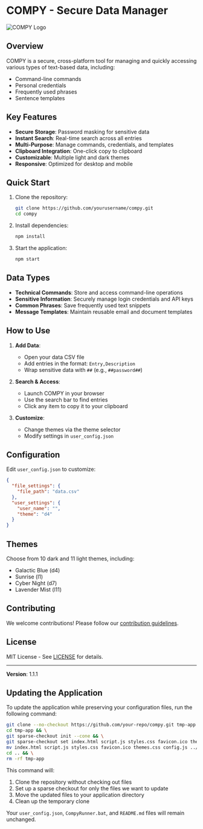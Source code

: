 # COMPY - Secure Data Manager

![COMPY Logo](favicon_io/favicon.ico)

## Overview

COMPY is a secure, cross-platform tool for managing and quickly accessing various types of text-based data, including:

- Command-line commands
- Personal credentials
- Frequently used phrases
- Sentence templates

## Key Features

- **Secure Storage**: Password masking for sensitive data
- **Instant Search**: Real-time search across all entries
- **Multi-Purpose**: Manage commands, credentials, and templates
- **Clipboard Integration**: One-click copy to clipboard
- **Customizable**: Multiple light and dark themes
- **Responsive**: Optimized for desktop and mobile

## Quick Start

1. Clone the repository:
   ```bash
   git clone https://github.com/yourusername/compy.git
   cd compy
   ```
2. Install dependencies:
   ```bash
   npm install
   ```
3. Start the application:
   ```bash
   npm start
   ```

## Data Types

- **Technical Commands**: Store and access command-line operations
- **Sensitive Information**: Securely manage login credentials and API keys
- **Common Phrases**: Save frequently used text snippets
- **Message Templates**: Maintain reusable email and document templates

## How to Use

1. **Add Data**:

   - Open your data CSV file
   - Add entries in the format: `Entry,Description`
   - Wrap sensitive data with `##` (e.g., `##password##`)

2. **Search & Access**:

   - Launch COMPY in your browser
   - Use the search bar to find entries
   - Click any item to copy it to your clipboard

3. **Customize**:
   - Change themes via the theme selector
   - Modify settings in `user_config.json`

## Configuration

Edit `user_config.json` to customize:

```json
{
  "file_settings": {
    "file_path": "data.csv"
  },
  "user_settings": {
    "user_name": "",
    "theme": "d4"
  }
}
```

## Themes

Choose from 10 dark and 11 light themes, including:

- Galactic Blue (d4)
- Sunrise (l1)
- Cyber Night (d7)
- Lavender Mist (l11)

## Contributing

We welcome contributions! Please follow our [contribution guidelines](CONTRIBUTING.md).

## License

MIT License - See [LICENSE](LICENSE) for details.

---

**Version**: 1.1.1  

## Updating the Application

To update the application while preserving your configuration files, run the following command:

```bash
git clone --no-checkout https://github.com/your-repo/compy.git tmp-app && \
cd tmp-app && \
git sparse-checkout init --cone && \
git sparse-checkout set index.html script.js styles.css favicon.ico themes.css config.js && \
mv index.html script.js styles.css favicon.ico themes.css config.js ../ && \
cd .. && \
rm -rf tmp-app
```

This command will:

1. Clone the repository without checking out files
2. Set up a sparse checkout for only the files we want to update
3. Move the updated files to your application directory
4. Clean up the temporary clone

Your `user_config.json`, `CompyRunner.bat`, and `README.md` files will remain unchanged.
